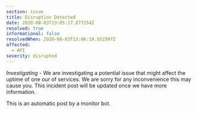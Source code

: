 ```yaml
---
section: issue
title: Disruption Detected
date: 2020-08-03T13:05:17.877254Z
resolved: true
informational: false
resolvedWhen: 2020-08-03T13:06:19.552597Z
affected:
  - API
severity: disrupted
---
```

*Investigating* - We are investigating a potential issue that might affect the uptime of one our of services. We are sorry for any inconvenience this may cause you. This incident post will be updated once we have more information.

This is an automatic post by a monitor bot.
        